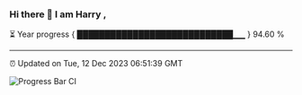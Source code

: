 ### Hi there 👋 I am Harry , 

⏳ Year progress { ████████████████████████████▁▁ } 94.60 %

---

⏰ Updated on Tue, 12 Dec 2023 06:51:39 GMT

![Progress Bar CI](https://github.com/duykhang68/duykhang68/workflows/Progress%20Bar%20CI/badge.svg)

